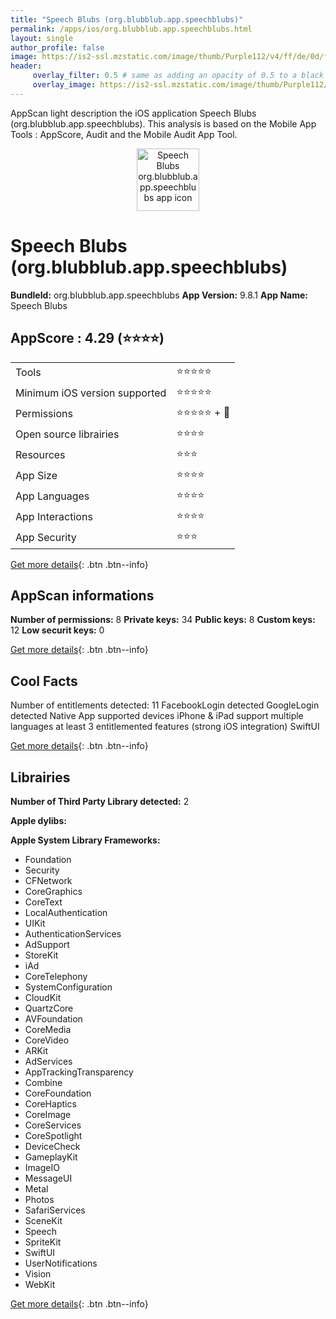 ```yaml
---
title: "Speech Blubs (org.blubblub.app.speechblubs)"
permalink: /apps/ios/org.blubblub.app.speechblubs.html
layout: single
author_profile: false
image: https://is2-ssl.mzstatic.com/image/thumb/Purple112/v4/ff/de/0d/ffde0d2a-5eb0-72b9-ba80-fa7c22e21588/AppIcon-0-0-1x_U007emarketing-0-7-0-85-220.png/512x512bb.jpg
header: 
     overlay_filter: 0.5 # same as adding an opacity of 0.5 to a black background
     overlay_image: https://is2-ssl.mzstatic.com/image/thumb/Purple112/v4/ff/de/0d/ffde0d2a-5eb0-72b9-ba80-fa7c22e21588/AppIcon-0-0-1x_U007emarketing-0-7-0-85-220.png/512x512bb.jpg
---
```

AppScan light description the iOS application Speech Blubs (org.blubblub.app.speechblubs). This analysis is based on the Mobile App Tools : AppScore, Audit and the Mobile Audit App Tool.

  
  
<div style="text-align: center;"><img src="https://is2-ssl.mzstatic.com/image/thumb/Purple112/v4/ff/de/0d/ffde0d2a-5eb0-72b9-ba80-fa7c22e21588/AppIcon-0-0-1x_U007emarketing-0-7-0-85-220.png/512x512bb.jpg" width="100" height="100" alt="Speech Blubs org.blubblub.app.speechblubs app icon"></div>  
  
# Speech Blubs (org.blubblub.app.speechblubs)

**BundleId:** org.blubblub.app.speechblubs
**App Version:** 9.8.1
**App Name:** Speech Blubs


## AppScore : 4.29 (⭐️⭐️⭐️⭐️) 

<table>
<tr><td> Tools </td><td> ⭐️⭐️⭐️⭐️⭐️ </td></tr>
<tr><td> Minimum iOS version supported </td><td> ⭐️⭐️⭐️⭐️⭐️ </td></tr>
<tr><td> Permissions </td><td> ⭐️⭐️⭐️⭐️⭐️ + 🌟 </td></tr>
<tr><td> Open source librairies </td><td> ⭐️⭐️⭐️⭐️ </td></tr>
<tr><td> Resources </td><td> ⭐️⭐️⭐️ </td></tr>
<tr><td> App Size </td><td> ⭐️⭐️⭐️⭐️ </td></tr>
<tr><td> App Languages </td><td> ⭐️⭐️⭐️⭐️ </td></tr>
<tr><td> App Interactions </td><td> ⭐️⭐️⭐️⭐️ </td></tr>
<tr><td> App Security </td><td> ⭐️⭐️⭐️ </td></tr>
</table>

[Get more details](/pricing.html){: .btn .btn--info}  
  
## AppScan informations 

**Number of permissions:** 8
**Private keys:** 34
**Public keys:** 8
**Custom keys:** 12
**Low securit keys:** 0
  
[Get more details](/pricing.html){: .btn .btn--info}

## Cool Facts

Number of entitlements detected: 11
FacebookLogin detected
GoogleLogin detected
Native App
supported devices iPhone & iPad
support multiple languages
at least 3 entitlemented features (strong iOS integration)
SwiftUI
  
[Get more details](/pricing.html){: .btn .btn--info}

## Librairies 
**Number of Third Party Library detected:** 2

**Apple dylibs:**


**Apple System Library Frameworks:**
- Foundation
- Security
- CFNetwork
- CoreGraphics
- CoreText
- LocalAuthentication
- UIKit
- AuthenticationServices
- AdSupport
- StoreKit
- iAd
- CoreTelephony
- SystemConfiguration
- CloudKit
- QuartzCore
- AVFoundation
- CoreMedia
- CoreVideo
- ARKit
- AdServices
- AppTrackingTransparency
- Combine
- CoreFoundation
- CoreHaptics
- CoreImage
- CoreServices
- CoreSpotlight
- DeviceCheck
- GameplayKit
- ImageIO
- MessageUI
- Metal
- Photos
- SafariServices
- SceneKit
- Speech
- SpriteKit
- SwiftUI
- UserNotifications
- Vision
- WebKit


  
[Get more details](/pricing.html){: .btn .btn--info}

